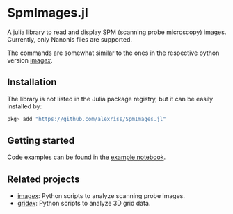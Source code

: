 # SpmImages.jl

A julia library to read and display SPM (scanning probe microscopy) images. Currently, only Nanonis files are supported.

The commands are somewhat similar to the ones in the respective python version [imag*ex*](https://github.com/alexriss/imagex).

## Installation

The library is not listed in the Julia package registry, but it can be easily installed by:

```julia
pkg> add "https://github.com/alexriss/SpmImages.jl"
```

## Getting started

Code examples can be found in the [example notebook](demo/example.ipynb).


## Related projects

- [imag*ex*](https://github.com/alexriss/imagex): Python scripts to analyze scanning probe images.
- [grid*ex*](https://github.com/alexriss/gridex): Python scripts to analyze 3D grid data.
